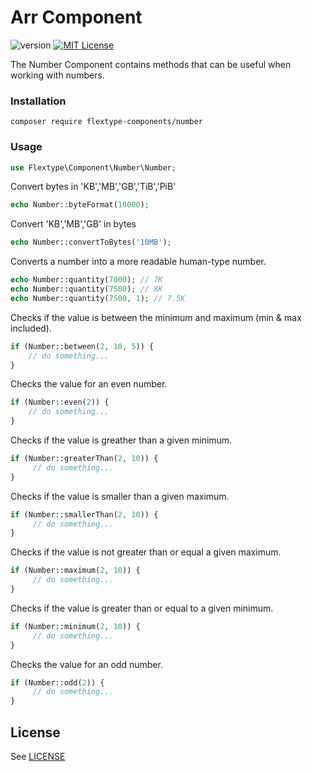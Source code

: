 # Arr Component
![version](https://img.shields.io/badge/version-1.0.0-brightgreen.svg?style=flat-square "Version")
[![MIT License](https://img.shields.io/badge/license-MIT-blue.svg?style=flat-square)](https://github.com/flextype-components/number/blob/master/LICENSE)

The Number Component contains methods that can be useful when working with numbers.

### Installation

```
composer require flextype-components/number
```

### Usage

```php
use Flextype\Component\Number\Number;
```

Convert bytes in 'KB','MB','GB','TiB','PiB'
```php
echo Number::byteFormat(10000);
```

Convert 'KB','MB','GB' in bytes
```php
echo Number::convertToBytes('10MB');
```

Converts a number into a more readable human-type number.
```php
echo Number::quantity(7000); // 7K
echo Number::quantity(7500); // 8K
echo Number::quantity(7500, 1); // 7.5K
```


Checks if the value is between the minimum and maximum (min & max included).
```php
if (Number::between(2, 10, 5)) {
    // do something...
}
```

Checks the value for an even number.
```php
if (Number::even(2)) {
    // do something...
}
```

Checks if the value is greather than a given minimum.
```php
if (Number::greaterThan(2, 10)) {
     // do something...
}
```

Checks if the value is smaller than a given maximum.
```php
if (Number::smallerThan(2, 10)) {
     // do something...
}
```

Checks if the value is not greater than or equal a given maximum.
```php
if (Number::maximum(2, 10)) {
     // do something...
}
```

Checks if the value is greater than or equal to a given minimum.
```php
if (Number::minimum(2, 10)) {
     // do something...
}
```

Checks the value for an odd number.
```php
if (Number::odd(2)) {
     // do something...
}
```

## License
See [LICENSE](https://github.com/flextype-components/number/blob/master/LICENSE)
